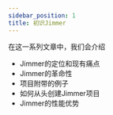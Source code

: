 ```yaml
---
sidebar_position: 1
title: 初识Jimmer
---
```


在这一系列文章中，我们会介绍

-   Jimmer的定位和现有痛点
-   Jimmer的革命性
-   项目附带的例子
-   如何从头创建Jimmer项目
-   Jimmer的性能优势